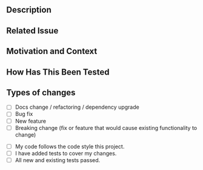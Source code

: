 ## Description

<!--- Provide a general summary of your changes and describe your changes in detail -->

## Related Issue

<!--- This project only accepts pull requests related to open issues -->
<!--- If suggesting a new feature or change, please discuss it in an issue first -->
<!--- If fixing a bug, there should be an issue describing it with steps to reproduce -->
<!--- Please link to the issue here: -->

## Motivation and Context

<!--- Why is this change required? What problem does it solve? -->

## How Has This Been Tested

<!--- Please describe in detail how you tested your changes. -->
<!--- Include details of your testing environment, and the tests you ran to -->
<!--- see how your change affects other areas of the code, etc. -->

<!--- Please add a evidence of your changes. -->

## Types of changes

<!--- Go over all the following points. -->
<!--- If you're unsure about any of these, don't hesitate to ask. We're here to help! -->

<!--- What types of changes does your code introduce? Put an `x` in all the boxes that apply: -->

- [ ] Docs change / refactoring / dependency upgrade
- [ ] Bug fix
- [ ] New feature
- [ ] Breaking change (fix or feature that would cause existing functionality to change)

<!--- Did you maintain or improve the quality of the project? Put an `x` in all the boxes that apply: -->

- [ ] My code follows the code style this project.
- [ ] I have added tests to cover my changes.
- [ ] All new and existing tests passed.
